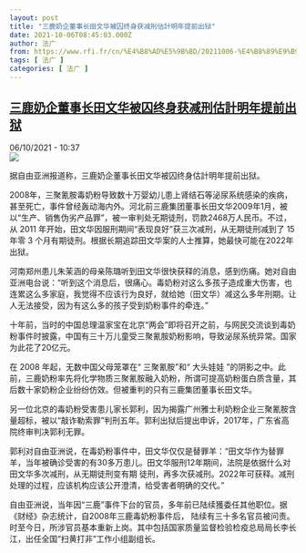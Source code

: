 ```yaml
---
layout: post
title: "三鹿奶企董事长田文华被囚终身获减刑估計明年提前出狱"
date: 2021-10-06T08:45:03.000Z
author: 法广
from: https://www.rfi.fr/cn/%E4%B8%AD%E5%9B%BD/20211006-%E4%B8%89%E9%B9%BF%E5%A5%B6%E4%BC%81%E8%91%A3%E4%BA%8B%E9%95%BF%E7%94%B0%E6%96%87%E5%8D%8E%E8%A2%AB%E5%9B%9A%E7%BB%88%E8%BA%AB%E8%8E%B7%E5%87%8F%E5%88%91%E4%BC%B0%E8%A8%88%E6%98%8E%E5%B9%B4%E6%8F%90%E5%89%8D%E5%87%BA%E7%8B%B1
tags: [ 法广 ]
categories: [ 法广 ]
---
```

<!--1633509903000-->
[三鹿奶企董事长田文华被囚终身获减刑估計明年提前出狱](https://www.rfi.fr/cn/%E4%B8%AD%E5%9B%BD/20211006-%E4%B8%89%E9%B9%BF%E5%A5%B6%E4%BC%81%E8%91%A3%E4%BA%8B%E9%95%BF%E7%94%B0%E6%96%87%E5%8D%8E%E8%A2%AB%E5%9B%9A%E7%BB%88%E8%BA%AB%E8%8E%B7%E5%87%8F%E5%88%91%E4%BC%B0%E8%A8%88%E6%98%8E%E5%B9%B4%E6%8F%90%E5%89%8D%E5%87%BA%E7%8B%B1)
------

<div>
<div>06/10/2021 - 10:37</div><img src="https://s.rfi.fr/media/display/93d71b80-2680-11ec-a72b-005056a90284/twhh.jpeg"><div >                    <p>据自由亚洲报道称，三鹿奶企董事长田文华被囚终身估計明年提前出狱。</p><p>2008年，三聚氰胺毒奶粉导致数十万婴幼儿患上肾结石等泌尿系统感染的疾病，甚至死亡，事件曾经轰动海内外。河北前三鹿集团董事长田文华2009年1月，被以“生产、销售伪劣产品罪”，被一审判处无期徒刑，罚款2468万人民币。不过，从 2011 年开始，田文华因服刑期间“表现良好”获三次减刑，从无期徒刑减到了 15 年零 3 个月有期徒刑。根据长期追踪田文华案的人士推算，她最快可能在2022年出狱。</p><p>河南郑州患儿朱茉涵的母亲陈璐听到田文华很快获释的消息，感到伤痛。她对自由亚洲电台说：“听到这个消息后，很痛心。毒奶粉对这么多孩子造成重大伤害，也连累这么多家庭，我觉得不应该行为良好，就给她（田文华）减这么多年刑期。让人无法接受，因为有这么多的孩子受到奶粉事件的牵连。”</p><p>十年前，当时的中国总理温家宝在北京“两会”即将召开之前，与网民交流谈到毒奶粉事件时披露，中国有三十万儿童受三聚氰胺奶粉影响，导致泌尿系统异常。国家为此花了20亿元。</p><p>在 2008 年起，无数中国父母笼罩在“ 三聚氰胺”和“ 大头娃娃 ”的阴影之中。此前，三鹿奶粉率先将化学物质三聚氰胺融入奶粉，所谓可提高奶粉蛋白质含量，其后数十家奶粉企业纷纷仿效。但被重判的只有三鹿集团董事长田文华。</p><p>另一位北京的毒奶粉受害患儿家长郭利，因为揭露广州雅士利奶粉企业三聚氰胺含量超标，被以“敲诈勒索罪”判刑五年。郭利出狱后提出申诉，2017年，广东省高院终审判决郭利无罪。</p><p>郭利对自由亚洲说，在毒奶粉事件中，田文华仅仅是替罪羊：“田文华作为替罪羊，当年被确诊受害的有30多万患儿。田文华服刑12年期间，法院是依据什么对田文华多次减刑，从无期徒刑变有期 徒刑，再多次获减刑。2022年可获释。减刑处理的过程，应该机构应该公开澄清，给受害者明确的交代。”</p><p>自由亚洲说，当年因“三鹿”事件下台的官员，多年前已陆续獲委任其他职位。据《财经》杂志统计，自2008年三鹿毒奶粉事件后， 陆续有三十多名官员被问责。时至今日，所涉官员基本重新上岗。其中包括国家质量监督检验检疫总局局长李长江，出任全国“扫黄打非”工作小组副组长。</p>                                            <div data-selfpromo-newsletter>    </div>    <div data-selfpromo-app>    </div>                </div>
</div>
